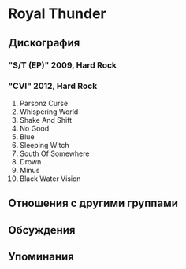 # Royal Thunder



## Дискография

### "S/T (EP)" 2009, Hard Rock



### "CVI" 2012, Hard Rock

01. Parsonz Curse
02. Whispering World
03. Shake And Shift
04. No Good
05. Blue
06. Sleeping Witch
07. South Of Somewhere
08. Drown
09. Minus
10. Black Water Vision


## Отношения с другими группами


## Обсуждения


## Упоминания

